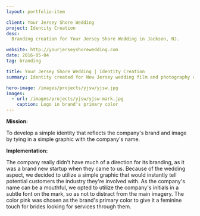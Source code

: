 ```yaml
---
layout: portfolio-item

client: Your Jersey Shore Wedding
project: Identity Creation
desc:
  Branding creation for Your Jersey Shore Wedding in Jackson, NJ.

website: http://yourjerseyshorewedding.com
date: 2016-05-04
tag: branding

title: Your Jersey Shore Wedding | Identity Creation
summary: Identity created for New Jersey wedding film and photography company, Your Jersey Shore Wedding. Logo is live on the company’s website and is used in several promotional materials.

hero-image: /images/projects/yjsw/yjsw.jpg
images:
  - url: /images/projects/yjsw/yjsw-mark.jpg
    caption: Logo in brand's primary color
---
```


**Mission:**

  To develop a simple identity that reflects the company's brand and image by tying in a simple graphic with the company's name.

**Implementation:**

  The company really didn't have much of a direction for its branding, as it was a brand new startup when they came to us. Because of the wedding aspect, we decided to utilize a simple graphic that would instantly tell potential customers the industry they're involved with. As the company's name can be a mouthful, we opted to utilize the company's initials in a subtle font on the mark, so as not to distract from the main imagery. The color pink was chosen as the brand's primary color to give it a feminine touch for brides looking for services through them.